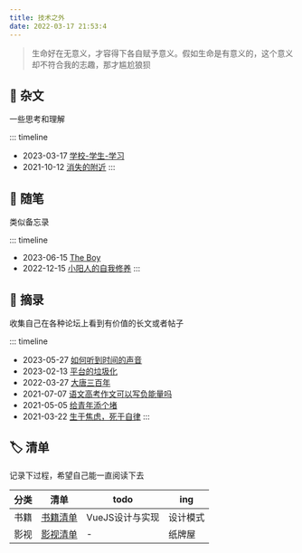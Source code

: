 ```yaml
---
title: 技术之外
date: 2022-03-17 21:53:4
---
```


> 生命好在无意义，才容得下各自赋予意义。假如生命是有意义的，这个意义却不符合我的志趣，那才尴尬狼狈

## 📜 杂文
一些思考和理解

::: timeline
- 2023-03-17 [学校-学生-学习](resources/essays/学校-学生-学习) 
- 2021-10-12 [消失的附近](resources/essays/消失的附近) 
:::

## 📃 随笔
类似备忘录

::: timeline
- 2023-06-15 [The Boy](resources/notes/theboy)
- 2022-12-15 [小阳人的自我修养](resources/notes/小阳人的自我修养) 
:::

## 📄 摘录
收集自己在各种论坛上看到有价值的长文或者帖子

::: timeline
- 2023-05-27 [如何听到时间的声音](resources/excerpt/如何听到时间的声音)
- 2023-02-13 [平台的垃圾化](resources/excerpt/平台的垃圾化)
- 2022-03-27 [大唐三百年](resources/excerpt/大唐三百年)
- 2021-07-07 [语文高考作文可以写负能量吗](resources/excerpt/语文高考作文可以写负能量作文吗)
- 2021-05-05 [给青年添个堵](resources/excerpt/给青年添个堵)
- 2021-03-22 [生于焦虑，死于自律](resources/excerpt/生于焦虑-死于自律) 
:::


## 🏷️ 清单
记录下过程，希望自己能一直阅读下去

| 分类 | 清单 | todo | ing |
| ---  | --- | --- | --- |
| 书籍 | [书籍清单](resources/list/书籍清单) | VueJS设计与实现 | 设计模式 |
| 影视 | [影视清单](resources/list/影视清单) | - | 纸牌屋 |